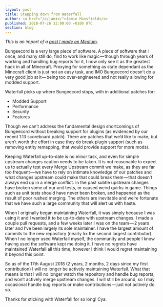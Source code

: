 ```yaml
---
layout: post
title: Stepping down from Waterfall
author: <a href="/a/jamie/">Jamie Mansfield</a>
published: 2018-07-26 12:00:00 +0100 UTC
section: blog
---
```

*This is an import of a [post I made on Medium]*.

Bungeecord is a very large piece of software. A piece of software that I once, and many still do, find to work like magic — though through years of working and handling bug reports for it, I now only see it as the greatest hack in all of Minecraft. Proxying for something as state dependant as the Minecraft client is just not an easy task, and IMO Bungeecord doesn’t do a very good job at it — being too over-engineered and not really allowing for modded support.

Waterfall picks up where Bungeecord stops, with in additional patches for:

- Modded Support
- Performance
- Security
- Features

Though we can’t address the fundamental design shortcomings of Bungeecord without breaking support for plugins (as evidenced by our recent 1.13 scoreboard patch). There are patches that we’d like to make, but aren’t worth the effort in case they do break plugin support (such as removing entity remapping, that would provide support for more mods).

Keeping Waterfall up-to-date is no minor task, and even for simple upstream changes caution needs to be taken. It is not reasonable to expect us to actually test every Merge Upstream commit we make, as they are far too frequent — we have to rely on intimate knowledge of our patches and what changes upstream could make that could break them — that doesn’t always end up in a merge conflict. In the past subtle upstream changes have broken some of our unit tests, or caused weird quirks in game. Things such as unit tests should have never been broken, and happened as the result of poor rushed merging. The others are inevitable and we’re fortunate that we have such a large community that will alert us with haste.

When I originally began maintaining Waterfall, it was simply because I was using it and I wanted it to be up-to-date with upstream changes. I made a couple pull requests, and a few weeks later I was on the team — 2 years later and I’ve been largely its sole maintainer. I have the largest amount of commits to the new repository (nearly 5x the second largest contributor). When I no longer used Waterfall myself, the community and people I know having used the software kept me doing it. I have no regrets have maintained Waterfall all this time, however I think I would regret maintaining it beyond this point.

So as of the 17th August 2018 (2 years, 2 months, 2 days since my first contribution) I will no longer be actively maintaining Waterfall. What that means is that I will no longer watch the repository and handle bug reports, and won’t actively merge upstream changes. I will still be around, so I may occasional handle bug reports or make contributions — just not actively do so.

Thanks for sticking with Waterfall for so long! Cya.

[post I made on Medium]: https://medium.com/@jamierocks/stepping-down-from-waterfall-5c521d03b073
